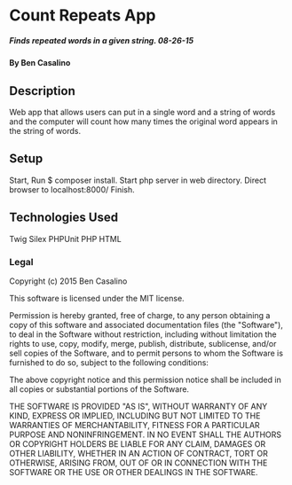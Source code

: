 # Count Repeats App

##### Finds repeated words in a given string. 08-26-15

#### By Ben Casalino

## Description

Web app that allows users can put in a single word and a string of words and the computer will count how many times the original word appears in the string of words.

## Setup

Start,
Run $ composer install.
Start php server in web directory.
Direct browser to localhost:8000/
Finish.

## Technologies Used

Twig
Silex
PHPUnit
PHP
HTML

### Legal

Copyright (c) 2015 Ben Casalino

This software is licensed under the MIT license.

Permission is hereby granted, free of charge, to any person obtaining a copy
of this software and associated documentation files (the "Software"), to deal
in the Software without restriction, including without limitation the rights
to use, copy, modify, merge, publish, distribute, sublicense, and/or sell
copies of the Software, and to permit persons to whom the Software is
furnished to do so, subject to the following conditions:

The above copyright notice and this permission notice shall be included in
all copies or substantial portions of the Software.

THE SOFTWARE IS PROVIDED "AS IS", WITHOUT WARRANTY OF ANY KIND, EXPRESS OR
IMPLIED, INCLUDING BUT NOT LIMITED TO THE WARRANTIES OF MERCHANTABILITY,
FITNESS FOR A PARTICULAR PURPOSE AND NONINFRINGEMENT. IN NO EVENT SHALL THE
AUTHORS OR COPYRIGHT HOLDERS BE LIABLE FOR ANY CLAIM, DAMAGES OR OTHER
LIABILITY, WHETHER IN AN ACTION OF CONTRACT, TORT OR OTHERWISE, ARISING FROM,
OUT OF OR IN CONNECTION WITH THE SOFTWARE OR THE USE OR OTHER DEALINGS IN
THE SOFTWARE.
